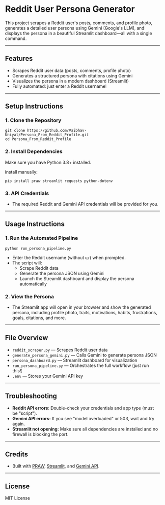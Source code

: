 # Reddit User Persona Generator

This project scrapes a Reddit user's posts, comments, and profile photo, generates a detailed user persona using Gemini (Google's LLM), and displays the persona in a beautiful Streamlit dashboard—all with a single command.

---

## Features
- Scrapes Reddit user data (posts, comments, profile photo)
- Generates a structured persona with citations using Gemini
- Visualizes the persona in a modern dashboard (Streamlit)
- Fully automated: just enter a Reddit username!

---

## Setup Instructions

### 1. Clone the Repository
```
git clone https://github.com/Vaibhav-Uniyal/Persona_From_Reddit_Profile.git
cd Persona_From_Reddit_Profile
```

### 2. Install Dependencies
Make sure you have Python 3.8+ installed.

install manually:
```
pip install praw streamlit requests python-dotenv
```

### 3. API Credentials
- The required Reddit and Gemini API credentials will be provided for you.

---

## Usage Instructions

### 1. Run the Automated Pipeline
```
python run_persona_pipeline.py
```
- Enter the Reddit username (without `u/`) when prompted.
- The script will:
  - Scrape Reddit data
  - Generate the persona JSON using Gemini
  - Launch the Streamlit dashboard and display the persona automatically

### 2. View the Persona
- The Streamlit app will open in your browser and show the generated persona, including profile photo, traits, motivations, habits, frustrations, goals, citations, and more.

---

## File Overview
- `reddit_scraper.py` — Scrapes Reddit user data
- `generate_persona_gemini.py` — Calls Gemini to generate persona JSON
- `persona_dashboard.py` — Streamlit dashboard for visualization
- `run_persona_pipeline.py` — Orchestrates the full workflow (just run this!)
- `.env` — Stores your Gemini API key

---

## Troubleshooting
- **Reddit API errors:** Double-check your credentials and app type (must be "script").
- **Gemini API errors:** If you see "model overloaded" or 503, wait and try again.
- **Streamlit not opening:** Make sure all dependencies are installed and no firewall is blocking the port.

---

## Credits
- Built with [PRAW](https://praw.readthedocs.io/), [Streamlit](https://streamlit.io/), and [Gemini API](https://ai.google.dev/).

---

## License
MIT License 
